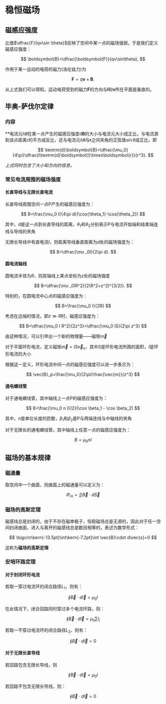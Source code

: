# 稳恒磁场

## 磁感应强度

比值$\dfrac{F}{qv\sin \theta}$反映了空间中某一点的磁场强弱，于是我们定义磁感应强度：

$$
\boldsymbol{B}=\dfrac{\boldsymbol{F}}{qv\sin\theta},
$$

作用于某一运动的电荷的磁力(洛伦兹力)为

$$
\boldsymbol{F}=q\boldsymbol{v}\times\boldsymbol{B}.
$$

从上式我们可以得知，运动电荷受到的磁力$\boldsymbol{F}$的方向与$\boldsymbol{l}$和$\boldsymbol{v}$所在平面是垂直的。

## 毕奥-萨伐尔定律

### 内容

**电流元$I\textrm{d}\boldsymbol{l}$在某一点产生的磁感应强度$\textrm{d}\boldsymbol{B}$的大小与电流元大小成正比，与电流源到该点距离$r$的平方成反比，还与电流元$I\textrm{d}\boldsymbol{l}$与$\boldsymbol{r}$之间夹角的正弦值$\sin\theta$成正比，即

$$
\textrm{d}\boldsymbol{B}=\dfrac{\mu_0}{4\pi}\dfrac{I\textrm{d}\boldsymbol{l}\times\boldsymbol{r}}{r^3}.
$$

*上式同时包含了大小和方向的信息。*

### 常见电流周围的磁场强度

#### 长直导线与无限长直电流

长直导线周围空间一点P产生的磁感应强度为：

$$
B=\frac{\mu_0 I}{4\pi d}(\cos{\theta_1}-\cos{\theta_2})
$$

其中，d是这一点到长直导线的距离，$\theta_1$和$\theta_2$分别表示P与电流开始端和结束端连线与导线的夹角

无限长导线中有直电流$I$，则距离导线垂直距离为$d$处的磁场强度为：

$$
B=\dfrac{\mu _0I}{2\pi d}.
$$

#### 圆电流轴线

圆电流半径为$R$，则其轴线上某点坐标为$z$处的磁场强度

$$
B=\dfrac{\mu _0IR^2}{2(R^2+z^2)^{3/2}}.
$$

特别的，在圆电流中心点的磁感应强度为：

$$
B=\frac{\mu_0 I}{2R}
$$

考虑在远端的情况，即$z \gg R$时，磁感应强度为：

$$
B=\dfrac{\mu_0 I R^2}{2z^3}=\dfrac{\mu_0 IS}{2\pi z^3}
$$

由这种情况，可以引申出一个新的物理量——磁矩$\vec{m}$

对于平面环形电流，定义磁矩$\vec{m}=IS\vec{e}_n$，其中$S$是环形电流所围的面积，$I$是环形电流的大小

根据这一定义，环形电流中间一点的磁感应强度可以进一步表示为：

$$
\vec{B}_p=\frac{\mu_0}{2\pi}\frac{\vec{m}}{z^3}
$$

#### 通电螺线管

对于通电螺线管，其中轴线上一点P的磁感应强度为：

$$
B=\frac{\mu_0 n I}{2}(\cos \beta_1 - \cos \beta_2)
$$

其中，$n$是单位长度的匝数，$\beta_1$和$\beta_2$是P与两端连线与中轴线的夹角

对于无限长的通电螺线管，其中轴线上任意一点的磁感应强度为：

$$
B=\mu_0 n I
$$

## 磁场的基本规律

### 磁通量

取空间中一个曲面，则曲面上的磁通量可以定义为：

$$
\Phi_m=\iint \vec{B} \cdot d\vec{S}
$$

### 磁场的高斯定理

磁感线总是封闭的，由于不存在磁单极子，恒稳磁场总是无源的，因此对于任一空间封闭曲面，进入与离开的磁感线总是数目相等的，表述为数学形式：

$$
\bigcirc\kern{-13.5pt}\int\kern{-7.2pt}\int \vec{B}\cdot d\vec{s}=0
$$

这称为**磁场的高斯定理**

### 安培环路定理

#### 对于封闭环形电流

若取一穿过电流环的闭合路径$L_1$，则有：

$$
\oint \vec{B}\cdot d\vec{l}=\mu_0 I
$$

在此情况下，闭合回路同时穿过多个电流环路，则：

$$
\oint \vec{B}\cdot d\vec{l}=\mu_0 \sum I_i
$$

若取一不穿过电流环的闭合路径$L_2$，则有：

$$
\oint \vec{B}\cdot d\vec{l}=0
$$

#### 对于无限长直导线

若回路包含无限长导线，则

$$
\oint \vec{B}\cdot d\vec{l}=\mu_0 I
$$

若回路不包含无限长导线，则：

$$
\oint \vec{B}\cdot d\vec{l}=0
$$
